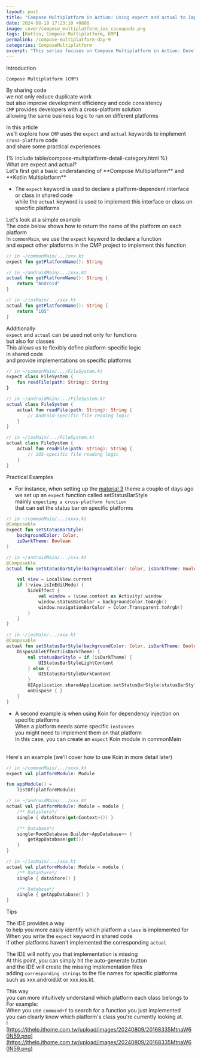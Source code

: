 ```yaml
---
layout: post
title: "Compose Multiplatform in Action: Using expect and actual to Implement Cross-Platform Code"
date: 2024-08-18 17:23:10 +0800
image: cover/compose_multiplatform_ios_cocoapods.png
tags: [Kotlin, Compose Multiplatform, KMP]
permalink: /compose-multiplatform-day-9
categories: ComposeMultiplatform
excerpt: "This series focuses on Compose Multiplatform in Action: Developing Cross-platform Apps from Scratch with Kotlin. We'll focus on cross-platform Android and iOS app development, and discuss findings and insights in the final days."
---
```


<div class="c-border-main-title-2">Introduction</div>

`Compose Multiplatform (CMP)`

By sharing code<br>
we not only reduce duplicate work<br>
but also improve development efficiency and code consistency<br>
`CMP` provides developers with a cross-platform solution<br>
allowing the same business logic to run on different platforms<br>

In this article<br>
we'll explore how `CMP` uses the `expect` and `actual` keywords to implement `cross-platform` code<br>
and share some practical experiences<br>

<div id="category">
    {% include table/compose-multiplatform-detail-category.html %}
</div>

<div class="c-border-main-title-2">What are expect and actual?</div>
Let's first get a basic understanding of **Compose Multiplatform** and **Kotlin Multiplatform** 

* The `expect` keyword is used to declare a platform-dependent interface or class in shared code<br>
  while the `actual` keyword is used to implement this interface or class on specific platforms<br>

Let's look at a simple example<br>
The code below shows how to return the name of the platform on each platform<br>
In `commonMain`, we use the `expect` keyword to declare a function<br>
and expect other platforms in the CMP project to implement this function<br>

```kotlin
// in ~/commonMain/.../xxx.kt
expect fun getPlatformName(): String

// in ~/androidMain/.../xxx.kt
actual fun getPlatformName(): String {
    return "Android"
}

// in ~/iosMain/.../xxx.kt
actual fun getPlatformName(): String {
    return "iOS"
}
```

Additionally<br>
`expect` and `actual` can be used not only for functions<br>
but also for classes<br>
This allows us to flexibly define platform-specific logic<br>
in shared code<br>
and provide implementations on specific platforms<br>

```kotlin 
// in ~/commonMain/.../FileSystem.kt
expect class FileSystem {
    fun readFile(path: String): String
}

// in ~/androidMain/.../FileSystem.kt
actual class FileSystem {
    actual fun readFile(path: String): String {
        // Android-specific file reading logic
    }
}

// in ~/iosMain/.../FileSystem.kt
actual class FileSystem {
    actual fun readFile(path: String): String {
        // iOS-specific file reading logic
    }
}
```

<div class="c-border-main-title-2"">Practical Examples</div>

* For instance, when setting up the [material 3]({{site.baseurl}}/compose-multiplatform-day-7) theme a couple of days ago<br>
  we set up an `expect` function called setStatusBarStyle<br>
  mainly `expecting a cross-platform function`<br>
  that can set the status bar on specific platforms<br>

```kotlin
// in ~/commonMain/.../xxxx.kt
@Composable
expect fun setStatusBarStyle(
    backgroundColor: Color,
    isDarkTheme: Boolean
)

// in ~/androidMain/.../xxx.kt
@Composable
actual fun setStatusBarStyle(backgroundColor: Color, isDarkTheme: Boolean) {

    val view = LocalView.current
    if (!view.isInEditMode) {
        SideEffect {
            val window = (view.context as Activity).window
            window.statusBarColor = backgroundColor.toArgb()
            window.navigationBarColor = Color.Transparent.toArgb()
        }
    }
}

// in ~/iosMain/.../xxx.kt
@Composable
actual fun setStatusBarStyle(backgroundColor: Color, isDarkTheme: Boolean) {
    DisposableEffect(isDarkTheme) {
        val statusBarStyle = if (isDarkTheme) {
            UIStatusBarStyleLightContent
        } else {
            UIStatusBarStyleDarkContent
        }
        UIApplication.sharedApplication.setStatusBarStyle(statusBarStyle, animated = true)
        onDispose { }
    }
}
```

* A second example is when using Koin for dependency injection on specific platforms<br>
  When a platform needs some specific `instances`<br>
  you might need to implement them on that platform<br>
  In this case, you can create an `expect` Koin module in commonMain<br><br>

Here's an example (we'll cover how to use Koin in more detail later)<br>

```kotlin
// in ~/commonMain/.../xxxx.kt
expect val platformModule: Module

fun appModule() =
    listOf(platformModule)

// in ~/androidMain/.../xxx.kt
actual val platformModule: Module = module {
    /** Datastore*/
    single { dataStore(get<Context>()) }

    /** Database*/
    single<RoomDatabase.Builder<AppDatabase>> {
        getAppDatabase(get())
    }
}

// in ~/iosMain/.../xxx.kt
actual val platformModule: Module = module {
    /** DataStore*/
    single { dataStore() }

    /** Database*/
    single { getAppDatabase() }
}
```

<div class="c-border-main-title-2">Tips</div>

The IDE provides a way<br>
to help you more easily identify which platform a `class` is implemented for<br>
When you write the `expect` keyword in shared code<br>
if other platforms haven't implemented the corresponding `actual`<br>

The IDE will notify you that implementation is missing<br>
At this point, you can simply hit the auto-generate button<br>
and the IDE will create the missing implementation files<br>
adding `corresponding strings` to the file names for specific platforms<br>
such as xxx.android.kt or xxx.ios.kt.<br>

This way<br>
you can more intuitively understand which platform each class belongs to<br>
For example:<br>
When you use `command+f` to search for a function you just implemented<br>
you can clearly know which platform's class you're currently looking at.<br>
![https://ithelp.ithome.com.tw/upload/images/20240809/20168335MtnaW60N59.png](https://ithelp.ithome.com.tw/upload/images/20240809/20168335MtnaW60N59.png) 
